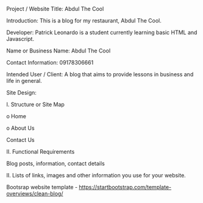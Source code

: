 Project / Website Title:
Abdul The Cool

Introduction:
This is a blog for my restaurant, Abdul The Cool.

Developer:
Patrick Leonardo is a student currently learning basic HTML and Javascript.

Name or Business Name:
Abdul The Cool

Contact Information:
09178306661

Intended User / Client:
A blog that aims to provide lessons in business and life in general.

Site Design:

I. Structure or Site Map

o Home

o About Us

Contact Us

II. Functional Requirements

Blog posts, information, contact details

II. Lists of links, images and other information you use for your website.

Bootsrap website template - https://startbootstrap.com/template-overviews/clean-blog/
